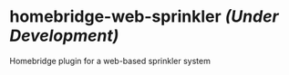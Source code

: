 # homebridge-web-sprinkler _(Under Development)_
Homebridge plugin for a web-based sprinkler system
